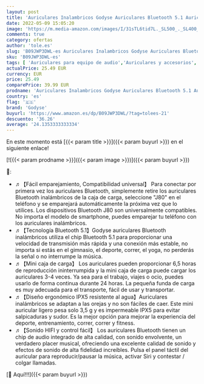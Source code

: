 ```yaml
---
layout: post
title: 'Auriculares Inalambricos Godyse Auriculares Bluetooth 5.1 Auriculares Inalámbricos Deportivos con Micrófono IPX5 Impermeable Control Estéreo para iPhone Huawei Xiaomi Samsung Negro'
date: 2022-05-09 15:05:20
image: 'https://m.media-amazon.com/images/I/31sTL6tid7L._SL500_._SL400_.jpg'
comments: true
category: ofertas
author: 'tole.es'
slug: 'B09JWP3DWL-es Auriculares Inalambricos Godyse Auriculares Bluetooth 5.1...'
sku: 'B09JWP3DWL-es'
tags: [ 'Auriculares para equipo de audio','Auriculares y accesorios','Electrónica','godyse','iphone','🇪🇸', ]
actualPrice: 25.49 EUR
currency: EUR
price: 25.49
comparePrice: 39.99 EUR
prodname: 'Auriculares Inalambricos Godyse Auriculares Bluetooth 5.1 Auriculares Inalámbricos Deportivos con Micrófono IPX5 Impermeable Control Estéreo para iPhone Huawei Xiaomi Samsung Negro'
country: 'es'
flag: '🇪🇸'
brand: 'Godyse'
buyurl: 'https://www.amazon.es/dp/B09JWP3DWL/?tag=tolees-21'
descuento: '36.26'
average: '24.1353333333334'
---
```


En este momento está [{{< param title >}}]({{< param buyurl >}}) en el siguiente enlace!

[![{{< param prodname >}}]({{< param image >}})]({{< param buyurl >}})

🔎:

- ♬【Fácil emparejamiento, Compatibilidad universal】 Para conectar por primera vez los auriculares Bluetooth, simplemente retire los auriculares Bluetooth inalámbricos de la caja de carga, seleccione "J80" en el teléfono y se emparejará automáticamente la próxima vez que lo utilices. Los dispositivos Bluetooth J80 son universalmente compatibles. No importa el modelo de smartphone, puedes emparejar tu teléfono con los auriculares inalámbricos.
- ♬【Tecnología Bluetooth 5.1】Godyse auriculares Bluetooth inalámbricos utiliza el chip Bluetooth 5.1 para proporcionar una velocidad de transmisión más rápida y una conexión más estable, no importa si estás en el gimnasio, el deporte, correr, el yoga, no perderás la señal o no interrumpe la música.
- ♬【Mini caja de carga】 Los auriculares pueden proporcionar 6,5 horas de reproducción ininterrumpida y la mini caja de carga puede cargar los auriculares 3-4 veces. Ya sea para el trabajo, viajes o ocio, puedes usarlo de forma continua durante 24 horas. La pequeña funda de carga es muy adecuada para el transporte, fácil de usar y transportar.
- ♬【Diseño ergonómico IPX5 resistente al agua】Auriculares inalámbricos se adaptan a las orejas y no son fáciles de caer. Este mini auricular ligero pesa solo 3,5 g y es impermeable IPX5 para evitar salpicaduras y sudor. Es la mejor opción para mejorar la experiencia del deporte, entrenamiento, correr, correr y fitness.
- ♬【Sonido HIFI y control fácil】 Los auriculares Bluetooth tienen un chip de audio integrado de alta calidad, con sonido envolvente, un verdadero placer musical, ofreciendo una excelente calidad de sonido y efectos de sonido de alta fidelidad increíbles. Pulsa el panel táctil del auricular para reproducir/pausar la música, activar Siri y contestar / colgar llamadas.

[🛒 Aquí!!!]({{< param buyurl >}})
